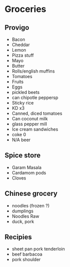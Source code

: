 # Groceries

## Provigo

- Bacon
- Cheddar
- Lemon
- Pizza stuff
- Mayo
- Butter
- Rolls/english muffins
- Tomatoes
- Fruits
- Eggs
- pickled beets
- can chipotle peppersp
- Sticky rice
- KD x3
- Canned, diced tomatoes
- Can coconut milk
- glass pepper mill
- Ice cream sandwiches
- coke 0
- N/A beer

## Spice store

- Garam Masala
- Cardamom pods
- Cloves

## Chinese grocery

- noodles (frozen ?)
- dumplings
- Noodles Raw
- duck, pork

## Recipies

- sheet pan pork tenderloin
- beef barbacoa
- pork shoulder
